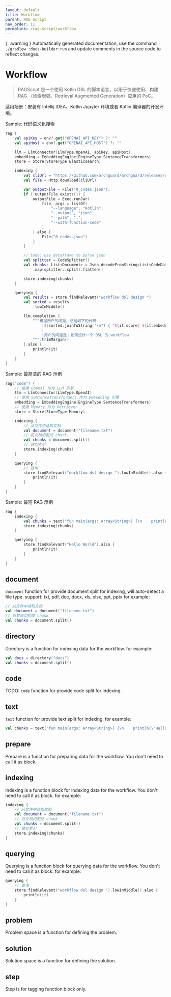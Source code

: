```yaml
---
layout: default
title: Workflow
parent: RAG Script
nav_order: 11
permalink: /rag-script/workflow
---
```


{: .warning }
Automatically generated documentation; use the command `./gradlew :docs-builder:run` and update comments in the source code to reflect changes.

# Workflow 

> RAGScript 是一个使用 Kotlin DSL 的脚本语言，以用于快速使用、构建 RAG （检索增强，Retrieval Augmented Generation）应用的 PoC。

适用场景：安装有 Intellij IDEA、Kotlin Jupyter 环境或者 Kotlin 编译器的开发环境。

Sample: 代码语义化搜索

```kotlin
rag {
    val apiKey = env?.get("OPENAI_API_KEY") ?: ""
    val apiHost = env?.get("OPENAI_API_HOST") ?: ""

    llm = LlmConnector(LlmType.OpenAI, apiKey, apiHost)
    embedding = EmbeddingEngine(EngineType.SentenceTransformers)
    store = Store(StoreType.Elasticsearch)

    indexing {
        val cliUrl = "https://github.com/archguard/archguard/releases/download/v2.0.7/scanner_cli-2.0.7-all.jar"
        val file = Http.download(cliUrl)

        var outputFile = File("0_codes.json");
        if (!outputFile.exists()) {
            outputFile = Exec.runJar(
                file, args = listOf(
                    "--language", "Kotlin",
                    "--output", "json",
                    "--path", ".",
                    "--with-function-code"
                )
            ).also {
                File("0_codes.json")
            }
        }

        // todo: use dataframe to parse json
        val splitter = CodeSplitter()
        val chunks: List<Document> = Json.decodeFromString<List<CodeDataStruct>>(outputFile.readText())
            .map(splitter::split).flatten()

        store.indexing(chunks)
    }

    querying {
        val results = store.findRelevant("workflow dsl design ")
        val sorted = results
            .lowInMiddle()

        llm.completion {
            """根据用户的问题，总结如下的代码
                |${sorted.joinToString("\n") { "${it.score} ${it.embedded.text}" }}
                |
                |用户的问题是：如何设计一个 DSL 的 workflow
            """.trimMargin()
        }.also {
            println(it)
        }
    }
}
```

Sample: 最简洁的 RAG 示例

```kotlin
rag("code") {
    // 使用 OpenAI 作为 LLM 引擎
    llm = LlmConnector(LlmType.OpenAI)
    // 使用 SentenceTransformers 作为 Embedding 引擎
    embedding = EmbeddingEngine(EngineType.SentenceTransformers)
    // 使用 Memory 作为 Retriever
    store = Store(StoreType.Memory)

    indexing {
        // 从文件中读取文档
        val document = document("filename.txt")
        // 将文档切割成 chunk
        val chunks = document.split()
        // 建立索引
        store.indexing(chunks)
    }

    querying {
        // 查询
        store.findRelevant("workflow dsl design ").lowInMiddle().also {
            println(it)
        }
    }
}
```

Sample: 最短 RAG 示例

```kotlin
rag {
    indexing {
        val chunks = text("fun main(args: Array<String>) {\n    println(\"Hello, World!\")\n}").split()
        store.indexing(chunks)
    }

    querying {
        store.findRelevant("Hello World").also {
            println(it)
        }
    }
}
```

## document 

`document` function for provide document split for indexing, will auto-detect a file type.
support: txt, pdf, doc, docx, xls, xlsx, ppt, pptx
for example:
```kotlin
// 从文件中读取文档
val document = document("filename.txt")
// 将文档切割成 chunk
val chunks = document.split()
```

## directory 

Directory is a function for indexing data for the workflow.
for example:
```kotlin
val docs = directory("docs")
val chunks = document.split()
```

## code 

TODO: `code` function for provide code split for indexing.

## text 

`text` function for provide text split for indexing.
for example:

```kotlin
val chunks = text("fun main(args: Array<String>) {\n    println(\"Hello, World!\")\n}").split()
```

## prepare 

Prepare is a function for preparing data for the workflow. You don't need to call it as block.

## indexing 

Indexing is a function block for indexing data for the workflow. You don't need to call it as block.
for example:
```kotlin
indexing {
    // 从文件中读取文档
    val document = document("filename.txt")
    // 将文档切割成 chunk
    val chunks = document.split()
    // 建立索引
    store.indexing(chunks)
}
```

## querying 

Querying is a function block for querying data for the workflow. You don't need to call it as block.
for example:
```kotlin
querying {
    // 查询
    store.findRelevant("workflow dsl design ").lowInMiddle().also {
        println(it)
    }
}
```

## problem 

Problem space is a function for defining the problem.

## solution 

Solution space is a function for defining the solution.

## step 

Step is for tagging function block only.

